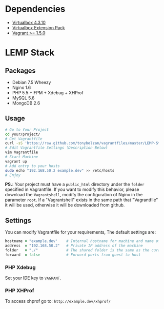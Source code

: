 # Dependencies
- [Virtualbox 4.3.10](https://www.virtualbox.org/wiki/Downloads)
- [Virtualbox Extension Pack](https://www.virtualbox.org/wiki/Downloads)
- [Vagrant >= 1.5.0](http://www.vagrantup.com/downloads.html)

# LEMP Stack

## Packages
- Debian 7.5 Wheezy
- Nginx 1.6
- PHP 5.5 + FPM + Xdebug + XHProf
- MySQL 5.6
- MongoDB 2.6

## Usage
```bash
# Go to Your Project
cd your/project/
# Get Vagrantfile
curl -sS 'https://raw.github.com/tonybolzan/vagrantfiles/master/LEMP-Stack/Vagrantfile' > Vagrantfile
# Edit Vagrantfile Settings (Description Below)
vim Vagrantfile
# Start Machine
vagrant up
# Add entry to your hosts
sudo echo "192.168.50.2 example.dev" >> /etc/hosts
# Enjoy
```
**PS.:** Your project must have a `public_html` directory under the `folder` specified in Vagrantfile.
If you want to modify this behavior, please download the `Vagrantshell`, modify the configuration of Nginx in the parameter `root`.
If a "Vagrantshell" exists in the same path that "Vagrantfile" it will be used, otherwise it will be downloaded from github.


## Settings
You can modify Vagrantfile for your requirements, The default settings are:
```ruby
hostname = "example.dev"	# Internal hostname for machine and name of the machine in Virtualbox
address  = "192.168.50.2"	# Private IP address of the machine
folder   = "./"				# The shared folder is the same as the current folder Vagrantfile
forward  = false			# Forward ports from guest to host
```

### PHP Xdebug
Set your IDE key to `VAGRANT`.

### PHP XHProf
To access xhprof go to:
`http://example.dev/xhprof/`